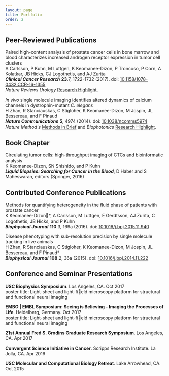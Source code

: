 ```yaml
---
layout: page
title: Portfolio
order: 2
---
```


## Peer-Reviewed Publications

Paired high-content analysis of prostate cancer cells in bone marrow and blood characterizes increased androgen receptor expression in tumor cell clusters<br/>
A Carlsson, P Kuhn, M Luttgen, K Keomanee-Dizon, P Troncoso, P Corn, A Kolatkar, JB Hicks, CJ Logothetis, and AJ Zurita<br/>
***Clinical Cancer Research*** **23**.7, 1722-1732 (2017).  doi: [10.1158/1078-0432.CCR-16-1355](http://clincancerres.aacrjournals.org/content/23/7/1722)<br/>
*Nature Reviews Urology* [Research Highlight](https://www.nature.com/articles/nrurol.2016.219).

*In vivo* single molecule imaging identifies altered dynamics of calcium channels in dystrophin-mutant *C. elegans*<br/>
H Zhan, R Stanciauskas, C Stigloher, K Keomanee-Dizon, M Jospin, JL Bessereau, and F Pinaud<br/>
***Nature Communications*** **5**, 4974 (2014).  doi: [10.1038/ncomms5974](https://www.nature.com/articles/ncomms5974)<br/>
*Nature Method's* [Methods in Brief](https://www.nature.com/articles/nmeth.3154) and *Biophotonics* [Research Highlight](https://www.photonics.com/a56693/Fluorescence_Technique_Probes_Muscular_Dystrophy).

## Book Chapter

Circulating tumor cells: high-throughput imaging of CTCs and bioinformatic analysis<br/>
K Keomanee-Dizon, SN Shishido, and P Kuhn<br/>
***Liquid Biopsies: Searching for Cancer in the Blood***, D Haber and S Maheswaran, editors (Springer, 2016)<br/>


## Contributed Conference Publications

Methods for quantifying heterogeneity in the fluid phase of patients with prostate cancer<br/>
K Keomanee-Dizon\*, A Carlsson, M Luttgen, E Gerdtsson, AJ Zurita, C Logothetis, JB Hicks, and P Kuhn<br/>
***Biophysical Journal*** **110**.3, 169a (2016). doi: [10.1016/j.bpj.2015.11.940](http://www.cell.com/biophysj/abstract/S0006-3495(15)02123-2)

Disease phenotyping with sub-resolution precision by single molecule tracking in live animals<br/>
H Zhan, R Stanciauskas, C Stigloher, K Keomanee-Dizon, M Jospin, JL Bessereau, and F Pinaud\*<br/>
***Biophysical Journal*** **108**.2, 36a (2015). doi: [10.1016/j.bpj.2014.11.222](http://www.cell.com/biophysj/abstract/S0006-3495(14)01431-3)

## Conference and Seminar Presentations

**USC Biophysics Symposium**. Los Angeles, CA. Oct 2017<br/>
poster title: Light-sheet and light-field microscopy platform for structural and functional neural imaging

**EMBO | EMBL Symposium: Seeing is Believing - Imaging the Processes of Life**. Heidelberg, Germany.
Oct 2017<br/>
poster title: Light-sheet and light-field microscopy platform for structural and functional neural imaging

**21st Annual Fred S. Grodins Graduate Research Symposium**. Los Angeles, CA. Apr 2017

**Convergent Science Initiative in Cancer**. Scripps Research Institute. La Jolla, CA. Apr 2016

**USC Molecular and Computational Biology Retreat**. Lake Arrowhead, CA. Oct 2015
